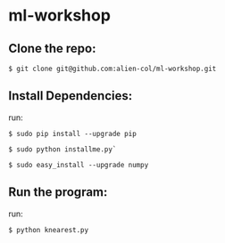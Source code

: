 # ml-workshop
## Clone the repo:
```{r, engine='sh', count_lines} 
$ git clone git@github.com:alien-col/ml-workshop.git
```

## Install Dependencies:
run:

```{r, engine='sh', count_lines} 
$ sudo pip install --upgrade pip
``` 
```{r, engine='sh', count_lines} 
$ sudo python installme.py`
``` 
```{r, engine='sh', count_lines}
$ sudo easy_install --upgrade numpy
``` 

## Run the program:
run:

```{r, engine='sh', count_lines}
$ python knearest.py
````
